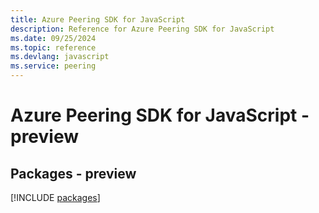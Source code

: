 ```yaml
---
title: Azure Peering SDK for JavaScript
description: Reference for Azure Peering SDK for JavaScript
ms.date: 09/25/2024
ms.topic: reference
ms.devlang: javascript
ms.service: peering
---
```

# Azure Peering SDK for JavaScript - preview
## Packages - preview
[!INCLUDE [packages](peering-index.md)]